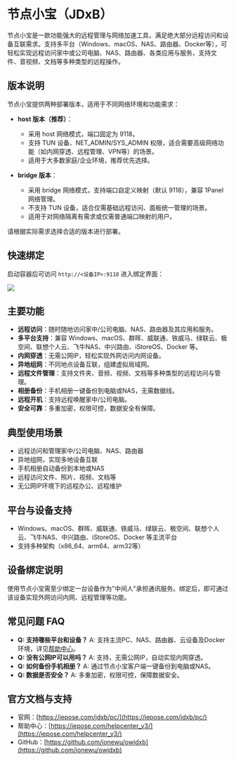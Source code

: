 # 节点小宝（JDxB）

节点小宝是一款功能强大的远程管理与网络加速工具，满足绝大部分远程访问和设备互联需求。支持多平台（Windows、macOS、NAS、路由器、Docker等），可轻松实现远程访问家中或公司电脑、NAS、路由器、各类应用与服务，支持文件、音视频、文档等多种类型的远程操作。

## 版本说明

节点小宝提供两种部署版本，适用于不同网络环境和功能需求：

- **host 版本（推荐）**：
  - 采用 host 网络模式，端口固定为 9118。
  - 支持 TUN 设备、NET_ADMIN/SYS_ADMIN 权限，适合需要高级网络功能（如内网穿透、远程管理、VPN等）的场景。
  - 适用于大多数家庭/企业环境，推荐优先选择。

- **bridge 版本**：
  - 采用 bridge 网络模式，支持端口自定义映射（默认 9118），兼容 1Panel 网络管理。
  - 不支持 TUN 设备，适合仅需基础远程访问、面板统一管理的场景。
  - 适用于对网络隔离有需求或仅需普通端口映射的用户。

请根据实际需求选择合适的版本进行部署。

## 快速绑定

启动容器后可访问 `http://<设备IP>:9118` 进入绑定界面：

![](https://iepose.com/helpcenter_v3/%E8%AE%BE%E5%A4%87%E7%AB%AF-bak.png)

## 主要功能

- **远程访问**：随时随地访问家中/公司电脑、NAS、路由器及其应用和服务。
- **多平台支持**：兼容 Windows、macOS、群晖、威联通、铁威马、绿联云、极空间、联想个人云、飞牛NAS、中兴路由、iStoreOS、Docker 等。
- **内网穿透**：无需公网IP，轻松实现外网访问内网设备。
- **异地组网**：不同地点设备互联，组建虚拟局域网。
- **远程文件管理**：支持文件夹、音频、视频、文档等多种类型的远程访问与管理。
- **相册备份**：手机相册一键备份到电脑或NAS，无需数据线。
- **远程开机**：支持远程唤醒家中/公司电脑。
- **安全可靠**：多重加密，权限可控，数据安全有保障。

## 典型使用场景

- 远程访问和管理家中/公司电脑、NAS、路由器
- 异地组网，实现多地设备互联
- 手机相册自动备份到本地或NAS
- 远程访问文件、照片、视频、文档等
- 无公网IP环境下的远程办公、远程维护

## 平台与设备支持

- Windows、macOS、群晖、威联通、铁威马、绿联云、极空间、联想个人云、飞牛NAS、中兴路由、iStoreOS、Docker 等主流平台
- 支持多种架构（x86_64、arm64、arm32等）

## 设备绑定说明

使用节点小宝需至少绑定一台设备作为"中间人"承担通讯服务。绑定后，即可通过该设备实现外网访问内网、远程管理等功能。

## 常见问题 FAQ

- **Q: 支持哪些平台和设备？**
  A: 支持主流PC、NAS、路由器、云设备及Docker环境，详见[帮助中心](https://iepose.com/helpcenter_v3/)。
- **Q: 没有公网IP可以用吗？**
  A: 支持，无需公网IP，自动实现内网穿透。
- **Q: 如何备份手机相册？**
  A: 通过节点小宝客户端一键备份到电脑或NAS。
- **Q: 数据是否安全？**
  A: 多重加密，权限可控，保障数据安全。

## 官方文档与支持

- 官网：[https://iepose.com/jdxb/pc/](https://iepose.com/jdxb/pc/)
- 帮助中心：[https://iepose.com/helpcenter_v3/](https://iepose.com/helpcenter_v3/)
- GitHub：[https://github.com/ionewu/owjdxb](https://github.com/ionewu/owjdxb) 